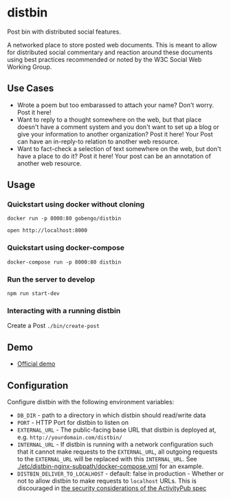# distbin

Post bin with distributed social features.

A networked place to store posted web documents. This is meant to allow for distributed social commentary and reaction around these documents using best practices recommended or noted by the W3C Social Web Working Group.

## Use Cases

* Wrote a poem but too embarassed to attach your name? Don't worry. Post it here!
* Want to reply to a thought somewhere on the web, but that place doesn't have a comment system and you don't want to set up a blog or give your information to another organization? Post it here! Your Post can have an in-reply-to relation to another web resource.
* Want to fact-check a selection of text somewhere on the web, but don't have a place to do it? Post it here! Your post can be an annotation of another web resource.

## Usage

### Quickstart using docker without cloning

```
docker run -p 8000:80 gobengo/distbin
```

`open http://localhost:8000`

### Quickstart using docker-compose

`docker-compose run -p 8000:80 distbin`

### Run the server to develop

`npm run start-dev`

### Interacting with a running distbin

Create a Post `./bin/create-post`

## Demo

* [Official demo](https://distbin.com/)


## Configuration

Configure distbin with the following environment variables:

* `DB_DIR` - path to a directory in which distbin should read/write data
* `PORT` - HTTP Port for distbin to listen on
* `EXTERNAL_URL` - The public-facing base URL that distbin is deployed at, e.g. `http://yourdomain.com/distbin/`
* `INTERNAL_URL` - If distbin is running with a network configuration such that it cannot make requests to the `EXTERNAL_URL`, all outgoing requests to the `EXTERNAL_URL` will be replaced with this `INTERNAL_URL`. See [./etc/distbin-nginx-subpath/docker-compose.yml](./etc/distbin-nginx-subpath/docker-compose.yml) for an example.
* `DISTBIN_DELIVER_TO_LOCALHOST` - default: false in production - Whether or not to allow distbin to make requests to `localhost` URLs. This is discouraged in [the security considerations of the ActivityPub spec](https://www.w3.org/TR/activitypub/#security-localhost)